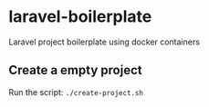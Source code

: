 # laravel-boilerplate
Laravel project boilerplate using docker containers

## Create a empty project
Run the script: `./create-project.sh`

